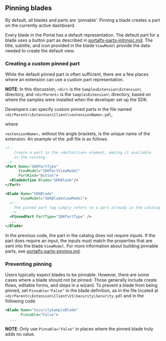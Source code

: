 
## Pinning blades

By default, all blades and parts are 'pinnable'.  Pinning a blade creates a part on the currently active dashboard.

Every blade in the Portal has a default representation. The default part for a blade uses a button part as described in [portalfx-parts-intrinsic.md](portalfx-parts-intrinsic.md).  The title, subtitle, and icon provided in the blade `ViewModel` provide the data needed to create the default view.

### Creating a custom pinned part

While the default pinned part is often sufficient, there are a few places where an extension can use a custom part representation.

**NOTE**: In this discussion, `<dir>` is the `SamplesExtension\Extension\` directory, and  `<dirParent>`  is the `SamplesExtension\` directory, based on where the samples were installed when the developer set up the SDK. 

Developers can specify custom pinned parts in the file named `<dirParent>\Extension\Client\<extensionName>.pdl`, 

where

 `<extensionName>,` without the angle brackets, is  the unique name of the extension. An example of the .pdl file is as follows.

```xml
<!--
	Create a part in the <definition> element, making it available
	in the catalog.
-->
<Part Name="SDKPartType"
      ViewModel="SDKPartViewModel"
      PartKind="Button">
  <BladeAction Blade="SDKBlade"/>
</Part>

<Blade Name="SDKBlade"
  	   ViewModel="SDKBladeViewModel">
  <!--
  	The pinned part tag simply refers to a part already in the catalog.
  -->
  <PinnedPart PartType="SDKPartType" />
  ...
</Blade>
```

In the previous code, the part in the catalog does not require inputs.  If the part does require an input, the inputs must match the properties that are sent  into the blade `ViewModel`. For more  information about building pinnable parts, see [portalfx-parts-pinning.md](portalfx-parts-pinning.md).

### Preventing pinning

Users typically expect blades to be pinnable.  However, there are some cases where a blade should not be pinned.  Those generally include create flows, editable forms, and steps in a wizard. To prevent a blade from being pinned, set `Pinnable="False"` in the blade definition, as in the file located at `<dirParent>\Extension\Client\V1\Security\Security.pdl`  and in the following code.

```xml
<Blade Name="SecuritySampleBlade"
       Pinnable="False">
  ...
```

**NOTE**:  Only use `Pinnable="False"` in places where the pinned blade truly adds no value.
